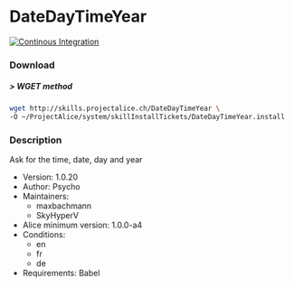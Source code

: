 # DateDayTimeYear

[![Continous Integration](https://gitlab.com/project-alice-assistant/skills/skill_DateDayTimeYear/badges/master/pipeline.svg)](https://gitlab.com/project-alice-assistant/skills/skill_DateDayTimeYear/pipelines/latest)

### Download

##### > WGET method
```bash
wget http://skills.projectalice.ch/DateDayTimeYear \
-O ~/ProjectAlice/system/skillInstallTickets/DateDayTimeYear.install
```

### Description
Ask for the time, date, day and year

- Version: 1.0.20
- Author: Psycho
- Maintainers:
  - maxbachmann
  - SkyHyperV
- Alice minimum version: 1.0.0-a4
- Conditions:
  - en
  - fr
  - de
- Requirements: Babel
